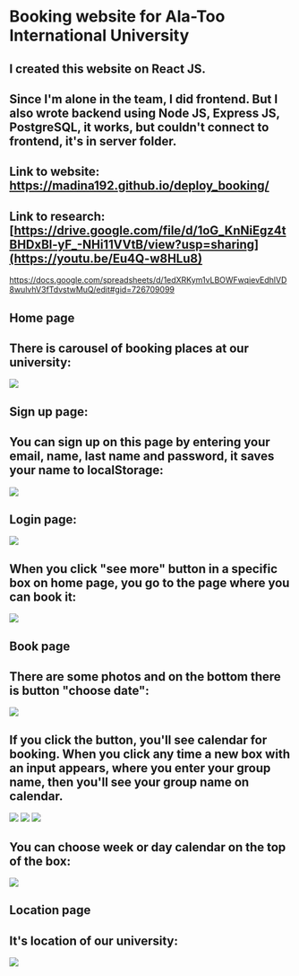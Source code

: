 # Booking website for Ala-Too International University

## I created this website on React JS.
## Since I'm alone in the team, I did frontend. But I also wrote backend using Node JS, Express JS, PostgreSQL, it works, but couldn't connect to frontend, it's in server folder.
## Link to website: https://madina192.github.io/deploy_booking/
## Link to research: [https://drive.google.com/file/d/1oG_KnNiEgz4tBHDxBl-yF_-NHi11VVtB/view?usp=sharing](https://youtu.be/Eu4Q-w8HLu8)
https://docs.google.com/spreadsheets/d/1edXRKym1vLBOWFwqievEdhlVD8wulvhV3fTdvstwMuQ/edit#gid=726709099
## Home page
## There is carousel of booking places at our university:
![](scr_1.png)
## Sign up page:
## You can sign up on this page by entering your email, name, last name and password, it saves your name to localStorage:
![](scr_3.png)
## Login page:
![](scr_2.png)
## When you click "see more" button in a specific box on home page, you go to the page where you can book it:
![](scr_4.png)
## Book page
## There are some photos and on the bottom there is button "choose date":
![](scr_5.png)
## If you click the button, you'll see calendar for booking. When you click any time a new box with an input appears, where you enter your group name, then you'll see your group name on calendar.
![](scr_6.png)
![](scr_7.png)
![](scr_8.png)
## You can choose week or day calendar on the top of the box:
![](scr_9.png)
## Location page
## It's location of our university:
![](scr_10.png)


